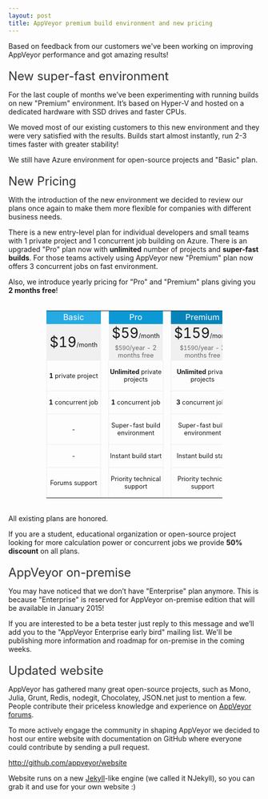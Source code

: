 ```yaml
---
layout: post
title: AppVeyor premium build environment and new pricing
---
```

<p>
    Based on feedback from our customers we've been working on improving AppVeyor performance and got amazing results!
</p>

<h2 style="font-size:170%;font-weight:normal;color:#333;margin: 20px 0 5px 0;">New super-fast environment</h2>

<p>
    For the last couple of months we’ve been experimenting with running builds on new "Premium" environment. It’s based on Hyper-V and hosted on a dedicated hardware with SSD drives and faster CPUs.
</p>

<p>
    We moved most of our existing customers to this new environment and they were very satisfied with the results. Builds start almost instantly, run 2-3 times faster with greater stability!
</p>

<p>
    We still have Azure environment for open-source projects and "Basic" plan.
</p>

<!-- New pricing -->
<h2 style="font-size:170%;font-weight:normal;color:#333;margin: 20px 0 5px 0;">New Pricing</h2>

<p>
    With the introduction of the new environment we decided to review our plans once again to make them more flexible for companies with different business needs.
</p>

<p>
    There is a new entry-level plan for individual developers and small teams with 1 private project and 1 concurrent job building on Azure. There is an upgraded "Pro" plan now with <b>unlimited</b> number of projects and <b>super-fast builds</b>. For those teams actively using AppVeyor new "Premium" plan now offers 3 concurrent jobs on fast environment.
</p>

<p>
    Also, we introduce yearly pricing for "Pro" and "Premium" plans giving you <b>2 months free</b>!
</p>

<table style="width:70%;max-width:1042px;margin: 2rem auto;text-align:center;font-size: 100%;font-size:90%;" cellpadding="8" cellspacing="0" class="no-borders">
    <tr>
        <td style="width: 33%; background-color: #25AAE3; color: #fff; font-size: 130%; ">Basic</td>
        <td>&nbsp;</td>
        <td style="width: 33%; background-color: #0b99d6; color: #fff; font-size: 130%; ">Pro</td>
        <td>&nbsp;</td>
        <td style="width: 33%; background-color: #0684BA; color: #fff; font-size: 130%; ">Premium</td>
    </tr>
    <tr>
        <td style="background-color:#f0f0f0;" rowspan="2"><span style="font-size:220%;">$19</span>/month</td>
        <td></td>
        <td style="background-color:#f0f0f0;"><span style="font-size:220%;">$59</span>/month</td>
        <td></td>
        <td style="background-color:#f0f0f0;"><span style="font-size:220%;">$159</span>/month</td>
    </tr>
    <tr>
        <td></td>
        <td style="background-color:#f0f0f0;color:#666;"><span style="font-size:90%;">$590</span>/year - 2 months free</td>
        <td></td>
        <td style="background-color:#f0f0f0;color:#666;"><span style="font-size:90%;">$1590</span>/year - 2 months free</td>
    </tr>
    <tr>
        <td style="padding: 15px 0; border: dotted 1px #ddd;border-top:none;"><b>1</b> private project</td>
        <td></td>
        <td style="padding: 15px 0; border: dotted 1px #ddd;border-top:none;"><b>Unlimited</b> private projects</td>
        <td></td>
        <td style="padding: 15px 0; border: dotted 1px #ddd;border-top:none;"><b>Unlimited</b> private projects</td>
    </tr>
    <tr>
        <td style="padding: 15px 0; border: dotted 1px #ddd;border-top:none;"><b>1</b> concurrent job</td>
        <td></td>
        <td style="padding: 15px 0; border: dotted 1px #ddd;border-top:none;"><b>1</b> concurrent job</td>
        <td></td>
        <td style="padding: 15px 0; border: dotted 1px #ddd;border-top:none;"><b>3</b> concurrent jobs</td>
    </tr>
    <tr>
        <td style="padding: 15px 0; border: dotted 1px #ddd;border-top:none;">-</td>
        <td></td>
        <td style="padding: 15px 0; border: dotted 1px #ddd;border-top:none;">Super-fast build environment</td>
        <td></td>
        <td style="padding: 15px 0; border: dotted 1px #ddd;border-top:none;">Super-fast build environment</td>
    </tr>
    <tr>
        <td style="padding: 15px 0; border: dotted 1px #ddd;border-top:none;">-</td>
        <td></td>
        <td style="padding: 15px 0; border: dotted 1px #ddd;border-top:none;">Instant build start</td>
        <td></td>
        <td style="padding: 15px 0; border: dotted 1px #ddd;border-top:none;">Instant build start</td>
    </tr>
    <tr>
        <td style="padding: 15px 0; border: dotted 1px #ddd;border-top:none;">Forums support</td>
        <td></td>
        <td style="padding: 15px 0; border: dotted 1px #ddd;border-top:none;">Priority technical support</td>
        <td></td>
        <td style="padding: 15px 0; border: dotted 1px #ddd;border-top:none;">Priority technical support</td>
    </tr>
</table>

<p>
    All existing plans are honored.
</p>

<p>
    If you are a student, educational organization or open-source project looking for more calculation power or concurrent jobs we provide <b>50% discount</b> on all plans.
</p>

<!-- AppVeyor on-premise -->
<h2 style="font-size:170%;font-weight:normal;color:#333;margin: 20px 0 5px 0;">AppVeyor on-premise</h2>

<p>
    You may have noticed that we don’t have "Enterprise" plan anymore. This is because "Enterprise" is reserved for AppVeyor on-premise edition that will be available in January 2015!
</p>
<p>
    If you are interested to be a beta tester just reply to this message and we’ll add you to the "AppVeyor Enterprise early bird" mailing list.
    We'll be publishing more information and roadmap for on-premise in the coming weeks.
</p>


<!-- Updated website -->
<h2 style="font-size:170%;font-weight:normal;color:#333;margin: 20px 0 5px 0;">Updated website</h2>

<p>
    AppVeyor has gathered many great open-source projects, such as Mono, Julia, Grunt, Redis, nodegit, Chocolatey, JSON.net just to mention a few. People contribute their priceless knowledge and experience on <a href="http://help.appveyor.com/discussions">AppVeyor forums</a>.
</p>
<p>
    To more actively engage the community in shaping AppVeyor we decided to host our entire website with documentation on GitHub where everyone could contribute by sending a pull request.
</p>
<p class="text-center">
    <a href="http://github.com/appveyor/website">http://github.com/appveyor/website</a>
</p>

<p>
    Website runs on a new <a href="http://jekyllrb.com/">Jekyll</a>-like engine (we called it NJekyll), so you can grab it and use for your own website :)
</p>
